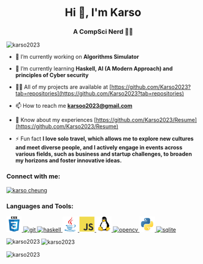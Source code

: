 <h1 align="center">Hi 👋, I'm Karso</h1>
<h3 align="center">A CompSci Nerd 😶‍🌫️ </h3>

<p align="left"> <img src="https://komarev.com/ghpvc/?username=karso2023&label=Profile%20views&color=0e75b6&style=flat" alt="karso2023" /> </p>

- 🔭 I’m currently working on **Algorithms Simulator**

- 🌱 I’m currently learning **Haskell, AI (A Modern Approach) and principles of Cyber security**

- 👨‍💻 All of my projects are available at [https://github.com/Karso2023?tab=repositories](https://github.com/Karso2023?tab=repositories)

- 📫 How to reach me **karsoo2023@gmail.com**

- 📄 Know about my experiences [https://github.com/Karso2023/Resume](https://github.com/Karso2023/Resume)

- ⚡ Fun fact **I love solo travel, which allows me to explore new cultures and meet diverse people, and I actively engage in events across various fields, such as business and startup challenges, to broaden my horizons and foster innovative ideas.**

<h3 align="left">Connect with me:</h3>
<p align="left">
<a href="https://www.linkedin.com/in/karso-cheung-394428312/" target="blank"><img align="center" src="https://raw.githubusercontent.com/rahuldkjain/github-profile-readme-generator/master/src/images/icons/Social/linked-in-alt.svg" alt="karso cheung" height="30" width="40" /></a>
</p>

<h3 align="left">Languages and Tools:</h3>
<p align="left"> <a href="https://www.w3schools.com/css/" target="_blank" rel="noreferrer"> <img src="https://raw.githubusercontent.com/devicons/devicon/master/icons/css3/css3-original-wordmark.svg" alt="css3" width="40" height="40"/> </a> <a href="https://git-scm.com/" target="_blank" rel="noreferrer"> <img src="https://www.vectorlogo.zone/logos/git-scm/git-scm-icon.svg" alt="git" width="40" height="40"/> </a> <a href="https://www.haskell.org/" target="_blank" rel="noreferrer"> <img src="https://upload.wikimedia.org/wikipedia/commons/1/1c/Haskell-Logo.svg" alt="haskell" width="40" height="40"/> </a> <a href="https://www.java.com" target="_blank" rel="noreferrer"> <img src="https://raw.githubusercontent.com/devicons/devicon/master/icons/java/java-original.svg" alt="java" width="40" height="40"/> </a> <a href="https://developer.mozilla.org/en-US/docs/Web/JavaScript" target="_blank" rel="noreferrer"> <img src="https://raw.githubusercontent.com/devicons/devicon/master/icons/javascript/javascript-original.svg" alt="javascript" width="40" height="40"/> </a> <a href="https://www.linux.org/" target="_blank" rel="noreferrer"> <img src="https://raw.githubusercontent.com/devicons/devicon/master/icons/linux/linux-original.svg" alt="linux" width="40" height="40"/> </a> <a href="https://opencv.org/" target="_blank" rel="noreferrer"> <img src="https://www.vectorlogo.zone/logos/opencv/opencv-icon.svg" alt="opencv" width="40" height="40"/> </a> <a href="https://www.python.org" target="_blank" rel="noreferrer"> <img src="https://raw.githubusercontent.com/devicons/devicon/master/icons/python/python-original.svg" alt="python" width="40" height="40"/> </a> <a href="https://www.sqlite.org/" target="_blank" rel="noreferrer"> <img src="https://www.vectorlogo.zone/logos/sqlite/sqlite-icon.svg" alt="sqlite" width="40" height="40"/> </a> </p>

<p><img align="left" src="https://github-readme-stats.vercel.app/api/top-langs?username=karso2023&show_icons=true&locale=en&layout=compact" alt="karso2023" /></p>

<p>&nbsp;<img align="center" src="https://github-readme-stats.vercel.app/api?username=karso2023&show_icons=true&locale=en" alt="karso2023" /></p>

<p><img align="center" src="https://github-readme-streak-stats.herokuapp.com/?user=karso2023&" alt="karso2023" /></p>
